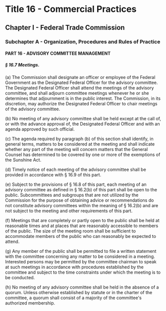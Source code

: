 
# Title 16 - Commercial Practices
## Chapter I - Federal Trade Commission
### Subchapter A - Organization, Procedures and Rules of Practice
#### PART 16 - ADVISORY COMMITTEE MANAGEMENT
##### § 16.7 Meetings.

(a) The Commission shall designate an officer or employee of the Federal Government as the Designated Federal Officer for the advisory committee. The Designated Federal Officer shall attend the meetings of the advisory committee, and shall adjourn committee meetings whenever he or she determines that adjournment is in the public interest. The Commission, in its discretion, may authorize the Designated Federal Officer to chair meetings of the advisory committee.

(b) No meeting of any advisory committee shall be held except at the call of, or with the advance approval of, the Designated Federal Officer and with an agenda approved by such official.

(c) The agenda required by paragraph (b) of this section shall identify, in general terms, matters to be considered at the meeting and shall indicate whether any part of the meeting will concern matters that the General Counsel has determined to be covered by one or more of the exemptions of the Sunshine Act.

(d) Timely notice of each meeting of the advisory committee shall be provided in accordance with § 16.9 of this part.

(e) Subject to the provisions of § 16.8 of this part, each meeting of an advisory committee as defined in § 16.2(b) of this part shall be open to the public. Subcommittees and subgroups that are not utilized by the Commission for the purpose of obtaining advice or recommendations do not constitute advisory committees within the meaning of § 16.2(b) and are not subject to the meeting and other requirements of this part.

(f) Meetings that are completely or partly open to the public shall be held at reasonable times and at places that are reasonably accessible to members of the public. The size of the meeting room shall be sufficient to accommodate members of the public who can reasonably be expected to attend.

(g) Any member of the public shall be permitted to file a written statement with the committee concerning any matter to be considered in a meeting. Interested persons may be permitted by the committee chairman to speak at such meetings in accordance with procedures established by the committee and subject to the time constraints under which the meeting is to be conducted.

(h) No meeting of any advisory committee shall be held in the absence of a quorum. Unless otherwise established by statute or in the charter of the committee, a quorum shall consist of a majority of the committee's authorized membership.
